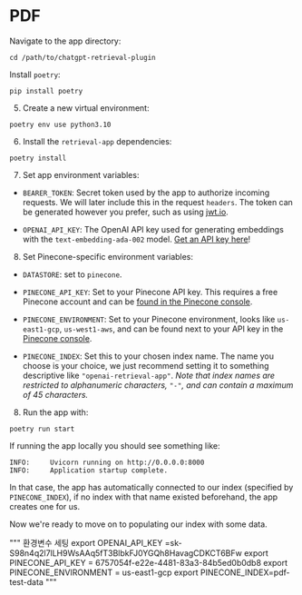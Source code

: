 # PDF

Navigate to the app directory:

```
cd /path/to/chatgpt-retrieval-plugin
```

Install `poetry`:

```
pip install poetry
```

5. Create a new virtual environment:

```
poetry env use python3.10
```

6. Install the `retrieval-app` dependencies:

```
poetry install
```

7. Set app environment variables:

* `BEARER_TOKEN`: Secret token used by the app to authorize incoming requests. We will later include this in the request `headers`. The token can be generated however you prefer, such as using [jwt.io](https://jwt.io/).

* `OPENAI_API_KEY`: The OpenAI API key used for generating embeddings with the `text-embedding-ada-002` model. [Get an API key here](https://platform.openai.com/account/api-keys)!

8. Set Pinecone-specific environment variables:

* `DATASTORE`: set to `pinecone`.

* `PINECONE_API_KEY`: Set to your Pinecone API key. This requires a free Pinecone account and can be [found in the Pinecone console](https://app.pinecone.io/).

* `PINECONE_ENVIRONMENT`: Set to your Pinecone environment, looks like `us-east1-gcp`, `us-west1-aws`, and can be found next to your API key in the [Pinecone console](https://app.pinecone.io/).

* `PINECONE_INDEX`: Set this to your chosen index name. The name you choose is your choice, we just recommend setting it to something descriptive like `"openai-retrieval-app"`. *Note that index names are restricted to alphanumeric characters, `"-"`, and can contain a maximum of 45 characters.*

8. Run the app with:

```
poetry run start
```

If running the app locally you should see something like:

```
INFO:     Uvicorn running on http://0.0.0.0:8000
INFO:     Application startup complete.
```

In that case, the app has automatically connected to our index (specified by `PINECONE_INDEX`), if no index with that name existed beforehand, the app creates one for us.

Now we're ready to move on to populating our index with some data.


"""
환경변수 세팅 
export OPENAI_API_KEY =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
export PINECONE_API_KEY = 6757054f-e22e-4481-83a3-84b5ed0b0db8
export PINECONE_ENVIRONMENT = us-east1-gcp
export PINECONE_INDEX=pdf-test-data
"""
